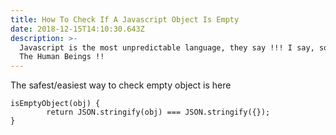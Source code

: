 ```yaml
---
title: How To Check If A Javascript Object Is Empty
date: 2018-12-15T14:10:30.643Z
description: >-
  Javascript is the most unpredictable language, they say !!! I say, so are we.
  The Human Beings !!
---
```

The safest/easiest way to check empty object is here 

```
isEmptyObject(obj) {    
        return JSON.stringify(obj) === JSON.stringify({});
}

```
